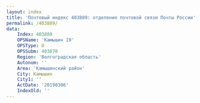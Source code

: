 ```yaml
---
layout: index
title: 'Почтовый индекс 403889: отделение почтовой связи Почты России'
permalink: /403889/
data:
    Index: 403889
    OPSName: 'Камышин 19'
    OPSType: О
    OPSSubm: 403870
    Region: 'Волгоградская область'
    Autonom: ''
    Area: 'Камышинский район'
    City: Камышин
    City1: ''
    ActDate: '20190306'
    IndexOld: ''
---
```

